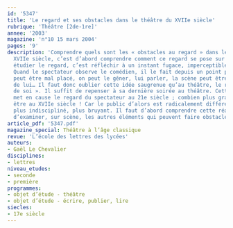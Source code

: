 ```yaml
---
id: '5347'
title: 'Le regard et ses obstacles dans le théâtre du XVIIe siècle'
rubrique: 'Théâtre [2de-1re]'
annee: '2003'
magazine: 'n°10 15 mars 2004'
pages: '9'
description: 'Comprendre quels sont les « obstacles au regard » dans le théâtre du
  XVIIe siècle, c’est d’abord comprendre comment ce regard se pose sur le spectacle ;
  étudier le regard, c’est réfléchir à un instant fugace, imperceptible, changeant.
  Quand le spectateur observe le comédien, il le fait depuis un point précis ; il
  peut être mal placé, on peut le gêner, lui parler, la scène peut être trop loin
  de lui… Il faut donc oublier cette idée saugrenue qu’au théâtre, le regard « va
  de soi ». Il suffit de repenser à sa dernière soirée au théâtre. Cette question
  met en cause le regard du spectateur au 21e siècle ; combien plus grandes devaient-elles
  être au XVIIe siècle ! Car le public d’alors est radicalement différent, plus varié,
  plus indiscipliné, plus bruyant. Il faut d’abord comprendre cette réalité avant
  d’examiner, sur scène, les autres éléments qui peuvent faire obstacle au regard.'
article_pdf: '5347.pdf'
magazine_special: Théâtre à l’âge classique
revue: 'L’école des lettres des lycées'
auteurs:
- Gaël Le Chevalier
disciplines:
- lettres
niveau_etudes:
- seconde
- première
programmes:
- objet d’étude - théâtre
- objet d’étude - écrire, publier, lire
siecles:
- 17e siècle
---
```

